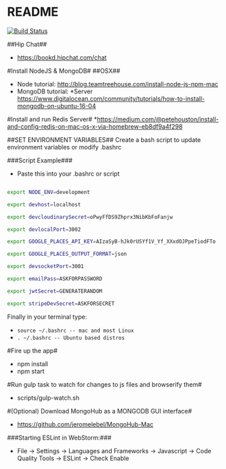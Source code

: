 # README #

[![Build Status](https://circleci.com/gh/BookdOrg/bookdweb/tree/development.png)](https://circleci.com/gh/BookdOrg/bookdweb/tree/development)

##Hip Chat##
* https://bookd.hipchat.com/chat

#Install NodeJS & MongoDB#
##OSX##
* Node tutorial: http://blog.teamtreehouse.com/install-node-js-npm-mac
* MongoDB tutorial: 
*Server https://www.digitalocean.com/community/tutorials/how-to-install-mongodb-on-ubuntu-16-04

#Install and run Redis Server#
*https://medium.com/@petehouston/install-and-config-redis-on-mac-os-x-via-homebrew-eb8df9a4f298

##SET ENVIRONMENT VARIABLES##
Create a bash script to update environment variables or modify .bashrc

###Script Example###

* Paste this into your .bashrc or script

```bash

export NODE_ENV=development

export devhost=localhost

export devcloudinarySecret=oPwyFfDS9Zhprx3NibKbFoFanjw

export devlocalPort=3002

export GOOGLE_PLACES_API_KEY=AIzaSyB-hJk0rUSYf1V_Yf_XXxdOJPpeTiodFTo

export GOOGLE_PLACES_OUTPUT_FORMAT=json

export devsocketPort=3001

export emailPass=ASKFORPASSWORD

export jwtSecret=GENERATERANDOM

export stripeDevSecret=ASKFORSECRET

```

Finally in your terminal type:

* `source ~/.bashrc -- mac and most Linux`
* `. ~/.bashrc -- Ubuntu based distros`

#Fire up the app#
* npm install
* npm start

#Run gulp task to watch for changes to js files and browserify them#
* scripts/gulp-watch.sh

#(Optional) Download MongoHub as a MONGODB GUI interface#
* https://github.com/jeromelebel/MongoHub-Mac

###Starting ESLint in WebStorm:###
* File -> Settings -> Languages and Frameworks -> Javascript -> Code Quality Tools -> ESLint -> Check Enable
